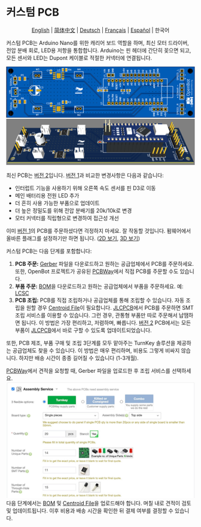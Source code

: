 # 커스텀 PCB

<p align="center">
  <a href="README.md">English</a> |
  <a href="README.zh-CN.md">简体中文</a> |
  <a href="README.de-DE.md">Deutsch</a> |
  <a href="README.fr-FR.md">Français</a> |
  <a href="README.es-ES.md">Español</a> |
  <span>한국어</span>
</p>

커스텀 PCB는 Arduino Nano를 위한 캐리어 보드 역할을 하며, 최신 모터 드라이버, 전압 분배 회로, LED용 저항을 통합합니다. Arduino는 핀 헤더에 간단히 꽂으면 되고, 모든 센서와 LED는 Dupont 케이블로 적절한 커넥터에 연결됩니다.

![PCB_2D](../../../docs/images/pcb_2d_v2.png)  
![PCB_3D](../../../docs/images/pcb_3d_v2.png)

최신 PCB는 [버전 2](v2)입니다. [버전 1](v1)과 비교한 변경사항은 다음과 같습니다:

- 인터럽트 기능을 사용하기 위해 오른쪽 속도 센서를 핀 D3로 이동
- 메인 배터리용 전원 LED 추가
- 더 흔히 사용 가능한 부품으로 업데이트
- 더 높은 정밀도를 위해 전압 분배기를 20k/10k로 변경
- 모터 커넥터를 직립형으로 변경하여 접근성 개선

이미 [버전 1](v1)의 PCB를 주문하셨다면 걱정하지 마세요. 잘 작동할 것입니다. 펌웨어에서 올바른 플래그를 설정하기만 하면 됩니다. ([2D 보기](../../../docs/images/pcb_2d_v1.png), [3D 보기](../../../docs/images/pcb_3d_v1.png))

커스텀 PCB는 다음 단계를 포함합니다:

1) **PCB 주문:** [Gerber](v2/gerber_v2.zip) 파일을 다운로드하고 원하는 공급업체에서 PCB를 주문하세요. 또한, OpenBot 프로젝트가 공유된 [PCBWay](https://www.pcbway.com/project/shareproject/OpenBot__Turning_Smartphones_into_Robots.html)에서 직접 PCB를 주문할 수도 있습니다.
2) **부품 주문:** [BOM](v2/BOM_v2.csv)을 다운로드하고 원하는 공급업체에서 부품을 주문하세요. 예: [LCSC](https://lcsc.com)
3) **PCB 조립:** PCB를 직접 조립하거나 공급업체를 통해 조립할 수 있습니다. 자동 조립을 원할 경우 [Centroid File](v2/centroid_file_v2.csv)이 필요합니다. [JLCPCB](https://jlcpcb.com/)에서 PCB를 주문하면 SMT 조립 서비스를 이용할 수 있습니다. 그런 경우, 관통형 부품만 따로 주문해서 납땜하면 됩니다. 이 방법은 가장 편리하고, 저렴하며, 빠릅니다. [버전 2](v2) PCB에서는 모든 부품이 [JLCPCB](https://jlcpcb.com/)에서 바로 구할 수 있도록 업데이트되었습니다.

또한, PCB 제조, 부품 구매 및 조립 3단계를 모두 맡아주는 TurnKey 솔루션을 제공하는 공급업체도 찾을 수 있습니다. 이 방법은 매우 편리하며, 비용도 그렇게 비싸지 않습니다. 하지만 배송 시간이 종종 길어질 수 있습니다 (1-3개월).

[PCBWay](https://www.pcbway.com/orderonline.aspx)에서 견적을 요청할 때, Gerber 파일을 업로드한 후 조립 서비스를 선택하세요.  
![Assembly Service](../../../docs/images/assembly_service.jpg)  
다음 단계에서는 [BOM](v2/BOM_v2.csv) 및 [Centroid File](v2/centroid_file_v2.csv)을 업로드해야 합니다. 며칠 내로 견적이 검토 및 업데이트됩니다. 이후 비용과 배송 시간을 확인한 뒤 결제 여부를 결정할 수 있습니다.  
